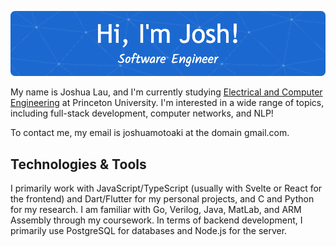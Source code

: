 ![Header](./header.png)

My name is Joshua Lau, and I'm currently studying [Electrical and Computer Engineering](https://ece.princeton.edu/) at Princeton University. I'm interested in a wide range of topics, including full-stack development, computer networks, and NLP!

To contact me, my email is joshuamotoaki at the domain gmail.com.

## Technologies & Tools
I primarily work with JavaScript/TypeScript (usually with Svelte or React for the frontend) and Dart/Flutter for my personal projects, and C and Python for my research. I am familiar with Go, Verilog, Java, MatLab, and ARM Assembly through my coursework. In terms of backend development, I primarily use PostgreSQL for databases and Node.js for the server.
